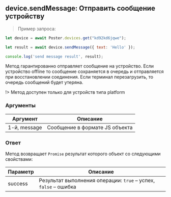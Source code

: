 ## device.sendMessage: Отправить сообщение устройству

> Пример запроса:

```javascript
let device = await Poster.devices.get("kd92kd6jqwe");

let result = await device.sendMessage({ text: 'Hello' });

console.log('send message result', result);
```

Метод гарантированно отправляет сообщение на устройство. 
Если устройство offline то сообщение сохраняется в очередь и отправляется при восстановлении соединения. 
Если терминал перезагрузить, то очередь сообщений будет утеряна.

!> Метод доступен только для устройств типа platform

### Аргументы

Аргумент | Описание
-------- | --------
1-й, message | Сообщение в формате JS объекта 

### Ответ

Метод возвращает `Promise` результат которого объект со следующими свойствами:

Параметр | Описание
-------- | --------
success | Результат выполнения операции: `true` – успех, `false` – ошибка
